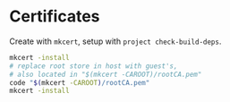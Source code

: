 # Certificates

Create with `mkcert`, setup with ``project check-build-deps``.

```bash
mkcert -install
# replace root store in host with guest's,
# also located in "$(mkcert -CAROOT)/rootCA.pem"
code "$(mkcert -CAROOT)/rootCA.pem"
mkcert -install
```
